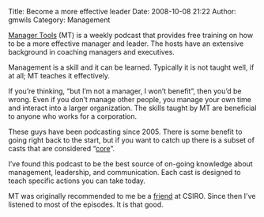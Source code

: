 Title: Become a more effective leader
Date: 2008-10-08 21:22
Author: gmwils
Category: Management

[Manager Tools][] (MT) is a weekly podcast that provides free training
on how to be a more effective manager and leader. The hosts have an
extensive background in coaching managers and executives.

Management is a skill and it can be learned. Typically it is not taught
well, if at all; MT teaches it effectively.

If you’re thinking, “but I’m not a manager, I won’t benefit”, then you’d
be wrong. Even if you don’t manage other people, you manage your own
time and interact into a larger organization. The skills taught by MT
are beneficial to anyone who works for a corporation.

These guys have been podcasting since 2005. There is some benefit to
going right back to the start, but if you want to catch up there is a
subset of casts that are considered “[core][]”.

I’ve found this podcast to be the best source of on-going knowledge
about management, leadership, and communication. Each cast is designed
to teach specific actions you can take today.

MT was originally recommended to me be a [friend][] at CSIRO. Since then
I've listened to most of the episodes. It is that good.

  [Manager Tools]: http://www.manager-tools.com/
  [core]: http://www.manager-tools.com/manager-tools-basics/
  [friend]: http://www.sgi.nu/diary/

